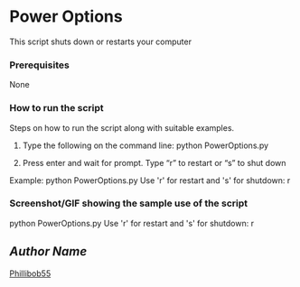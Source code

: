 # Power Options
<!--Remove the below lines and add yours -->
This script shuts down or restarts your computer

### Prerequisites
<!--Remove the below lines and add yours -->
None

### How to run the script
<!--Remove the below lines and add yours -->
Steps on how to run the script along with suitable examples.
1. Type the following on the command line:
python PowerOptions.py

2. Press enter and wait for prompt. Type “r” to restart or “s” to shut down

Example:
python PowerOptions.py 
Use 'r' for restart and 's' for shutdown: r

### Screenshot/GIF showing the sample use of the script
<!--Remove the below lines and add yours -->
python PowerOptions.py
Use 'r' for restart and 's' for shutdown: r

## *Author Name*
<!--Remove the below lines and add yours -->
[Phillibob55](https://github.com/Phillibob55)

